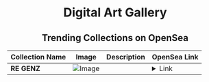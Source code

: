 <div align="center">

# Digital Art Gallery

## Trending Collections on OpenSea

| Collection Name                       | Image                                                                                     | Description                       | OpenSea Link                                                                                          |
|---------------------------------------|-------------------------------------------------------------------------------------------|-----------------------------------|--------------------------------------------------------------------------------------------------------|
| **RE GENZ** | ![Image](https://i.seadn.io/s/raw/files/e709924c840ce24146597e46aa3d9fec.png?w=500&auto=format?w=200&auto=format) |  | <details><summary>Link</summary>[RE GENZ](https://opensea.io/collection/re-genz-12)</details> |

</div>